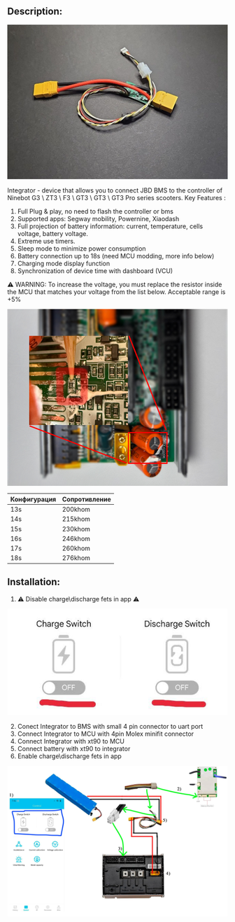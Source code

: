 ## Description:

![Integrator](img/integrator.jpg)

Integrator - device that allows you to connect JBD BMS to the controller of Ninebot G3 \ ZT3 \ F3 \ GT3 \ GT3 \ GT3 Pro series scooters. 
Key Features :
1. Full Plug & play, no need to flash the controller or bms
2. Supported apps:  Segway mobility, Powernine, Xiaodash
3. Full projection of battery information: current, temperature, cells voltage, battery voltage.
4. Extreme use timers.
5. Sleep mode to minimize power consumption
6. Battery connection up to 18s (need MCU modding, more info below)
7. Charging mode display function
8. Synchronization of device time with dashboard (VCU)


⚠️ WARNING: To increase the voltage, you must replace the resistor inside the MCU that matches your voltage from the list below. Acceptable range is +5% 


![Placement](img/placement.png)

| Конфигурация | Сопротивление |
| ------------ | ------------- |
| 13s          | 200khom       |
| 14s          | 215khom       |
| 15s          | 230khom       |
| 16s          | 246khom       |
| 17s          | 260khom       |
| 18s          | 276khom       |


## Installation:

1) ⚠️ Disable charge\discharge fets in app ⚠️

![tutorial](img/jbd_app_fets.jpg)

2) Conect Integrator to BMS with small 4 pin connector to uart port
3) Connect Integrator to MCU with 4pin Molex minifit connector
4) Connect Integrator with xt90 to MCU
5) Connect battery with xt90 to integrator
6) Enable charge\discharge fets in app


![tutorial](img/install_tutorial.jpg)
